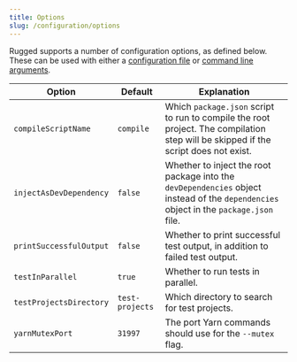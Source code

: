 ```yaml
---
title: Options
slug: /configuration/options
---
```


Rugged supports a number of configuration options, as defined below. These can be used with either a [configuration file](file.md) or [command line arguments](cli.md).

Option | Default | Explanation
--- | --- | ---
`compileScriptName` | `compile` | Which `package.json` script to run to compile the root project. The compilation step will be skipped if the script does not exist.
`injectAsDevDependency` | `false` | Whether to inject the root package into the `devDependencies` object instead of the `dependencies` object in the `package.json` file.
`printSuccessfulOutput` | `false` | Whether to print successful test output, in addition to failed test output.
`testInParallel` | `true` | Whether to run tests in parallel.
`testProjectsDirectory` | `test-projects` | Which directory to search for test projects.
`yarnMutexPort` | `31997` | The port Yarn commands should use for the `--mutex` flag.

